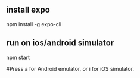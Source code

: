 ## install expo

npm install -g expo-cli

## run on ios/android simulator

npm start

#Press a for Android emulator, or i for iOS simulator.
